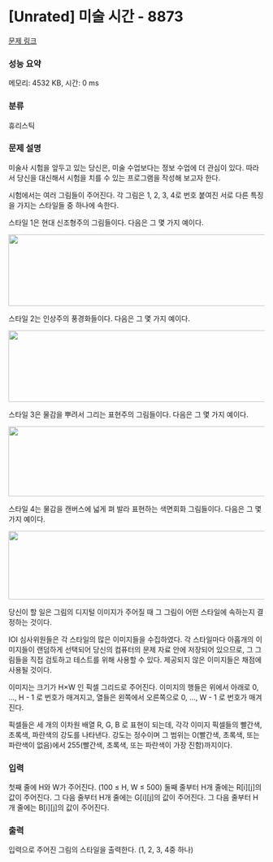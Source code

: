 # [Unrated] 미술 시간 - 8873 

[문제 링크](https://www.acmicpc.net/problem/8873) 

### 성능 요약

메모리: 4532 KB, 시간: 0 ms

### 분류

휴리스틱

### 문제 설명

<p>미술사 시험을 앞두고 있는 당신은, 미술 수업보다는 정보 수업에 더 관심이 있다. 따라서 당신을 대신해서 시험을 치를 수 있는 프로그램을 작성해 보고자 한다.</p>

<p>시험에서는 여러 그림들이 주어진다. 각 그림은 1, 2, 3, 4로 번호 붙여진 서로 다른 특징을 가지는 스타일들 중 하나에 속한다.</p>

<p>스타일 1은 현대 신조형주의 그림들이다. 다음은 그 몇 가지 예이다.</p>

<p><img alt="" src="" style="height:141px; width:642px"></p>

<p>스타일 2는 인상주의 풍경화들이다. 다음은 그 몇 가지 예이다.</p>

<p><img alt="" src="" style="height:141px; width:613px"></p>

<p>스타일 3은 물감을 뿌려서 그리는 표현주의 그림들이다. 다음은 그 몇 가지 예이다.</p>

<p><img alt="" src="" style="height:138px; width:643px"></p>

<p>스타일 4는 물감을 캔버스에 넓게 펴 발라 표현하는 색면회화 그림들이다. 다음은 그 몇 가지 예이다.</p>

<p><img alt="" src="" style="height:135px; width:591px"></p>

<p>당신이 할 일은 그림의 디지털 이미지가 주어질 때 그 그림이 어떤 스타일에 속하는지 결정하는 것이다.</p>

<p>IOI 심사위원들은 각 스타일의 많은 이미지들을 수집하였다. 각 스타일마다 아홉개의 이미지들이 랜덤하게 선택되어 당신의 컴퓨터의 문제 자료 안에 저장되어 있으므로, 그 그림들을 직접 검토하고 테스트를 위해 사용할 수 있다. 제공되지 않은 이미지들은 채점에 사용될 것이다.</p>

<p>이미지는 크기가 H×W 인 픽셀 그리드로 주어진다. 이미지의 행들은 위에서 아래로 0, …, H - 1 로 번호가 매겨지고, 열들은 왼쪽에서 오른쪽으로 0, …, W - 1 로 번호가 매겨진다.</p>

<p>픽셀들은 세 개의 이차원 배열 R, G, B 로 표현이 되는데, 각각 이미지 픽셀들의 빨간색, 초록색, 파란색의 강도를 나타낸다. 강도는 정수이며 그 범위는 0(빨간색, 초록색, 또는 파란색이 없음)에서 255(빨간색, 초록색, 또는 파란색이 가장 진함)까지이다.</p>

### 입력 

 <p>첫째 줄에 H와 W가 주어진다. (100 ≤ H, W ≤ 500) 둘째 줄부터 H개 줄에는 R[i][j]의 값이 주어진다. 그 다음 줄부터 H개 줄에는 G[i][j]의 값이 주어진다. 그 다음 줄부터 H개 줄에는 B[i][j]의 값이 주어진다.</p>

### 출력 

 <p>입력으로 주어진 그림의 스타일을 출력한다. (1, 2, 3, 4중 하나)</p>

